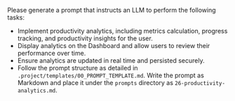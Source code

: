 Please generate a prompt that instructs an LLM to perform the following tasks:

* Implement productivity analytics, including metrics calculation, progress tracking, and productivity insights for the user.
* Display analytics on the Dashboard and allow users to review their performance over time.
* Ensure analytics are updated in real time and persisted securely.
* Follow the prompt structure as detailed in `.project/templates/00_PROMPT_TEMPLATE.md`. Write the prompt as Markdown and place it under the `prompts` directory as `26-productivity-analytics.md`.
